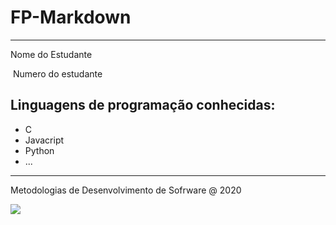 # FP-Markdown

***

Nome do Estudante

​    Numero do estudante

## Linguagens de programação conhecidas: 

* C
* Javacript
* Python
* ...

***

Metodologias de Desenvolvimento de Sofrware @ 2020



![](C:\meuprojeto\git\ficha8\logo_ipl_header.png)